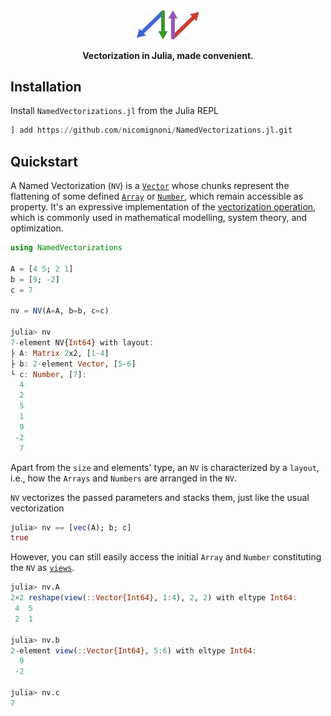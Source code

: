 <div align="center">

<picture>
  <source media="(prefers-color-scheme: light)" srcset="docs/build/assets/logo.svg">
  <img alt="envy logo" src="docs/build/assets/logo.svg" width="20%" height="20%">
</picture>

**Vectorization in Julia, made convenient.**

</div>

## Installation
Install `NamedVectorizations.jl` from the Julia REPL
```julia
] add https://github.com/nicomignoni/NamedVectorizations.jl.git
```

## Quickstart
A Named Vectorization (`NV`) is a [`Vector`](https://docs.julialang.org/en/v1/base/arrays/#Base.Vector-Tuple%7BUndefInitializer,%20Any%7D) whose chunks represent the flattening of some defined [`Array`](https://docs.julialang.org/en/v1/base/arrays/#Core.Array-Tuple{UndefInitializer,%20Any}) or [`Number`](https://docs.julialang.org/en/v1/base/numbers/), which remain accessible as property. It's an expressive implementation of the [vectorization operation](https://en.wikipedia.org/wiki/Vectorization_(mathematics)), which is commonly used in mathematical modelling, system theory, and optimization. 

```julia
using NamedVectorizations

A = [4 5; 2 1]
b = [9; -2]
c = 7

nv = NV(A=A, b=b, c=c)

julia> nv
7-element NV{Int64} with layout:
├ A: Matrix 2x2, [1-4]
├ b: 2-element Vector, [5-6]
└ c: Number, [7]:
  4
  2
  5
  1
  9
 -2
  7
```

Apart from the `size` and elements' type, an `NV` is characterized by a `layout`, i.e., how the `Arrays` and `Numbers` are arranged in the `NV`. 

`NV` vectorizes the passed parameters and stacks them, just like the usual vectorization

```julia
julia> nv == [vec(A); b; c]
true
```

However, you can still easily access the initial `Array` and `Number` constituting the `NV` as [`views`](https://docs.julialang.org/en/v1/base/arrays/#Views-(SubArrays-and-other-view-types)). 

```julia
julia> nv.A
2×2 reshape(view(::Vector{Int64}, 1:4), 2, 2) with eltype Int64:
 4  5
 2  1

julia> nv.b
2-element view(::Vector{Int64}, 5:6) with eltype Int64:
  9
 -2

julia> nv.c
7
```
